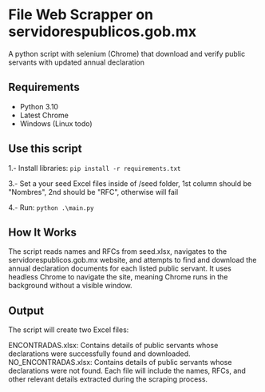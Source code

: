 # File Web Scrapper on servidorespublicos.gob.mx 

A python script with selenium (Chrome) that download and verify public servants with updated annual declaration

## Requirements

* Python 3.10
* Latest Chrome
* Windows (Linux todo)

## Use this script

1.- Install libraries:
`
pip install -r requirements.txt
`

3.- Set a your seed Excel files inside of /seed folder, 1st column should be "Nombres", 2nd should be "RFC", otherwise will fail

4.- Run:
`
python .\main.py 
`

## How It Works
The script reads names and RFCs from seed.xlsx, navigates to the servidorespublicos.gob.mx website, and attempts to find and download the annual declaration documents for each listed public servant. It uses headless Chrome to navigate the site, meaning Chrome runs in the background without a visible window.

## Output
The script will create two Excel files:

ENCONTRADAS.xlsx: Contains details of public servants whose declarations were successfully found and downloaded.
NO_ENCONTRADAS.xlsx: Contains details of public servants whose declarations were not found.
Each file will include the names, RFCs, and other relevant details extracted during the scraping process.